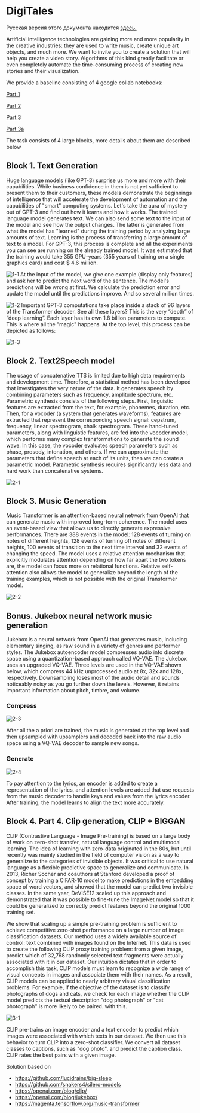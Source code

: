 # DigiTales

Русская версия этого документа находится [здесь.](https://github.com/sberbank-ai/DigiTales/blob/main/Readme_Rus.md)

Artificial intelligence technologies are gaining more and more popularity in the creative industries: they are used to write music, create unique art objects, and much more.
We want to invite you to create a solution that will help you create a video story. Algorithms of this kind greatly facilitate or even completely automate the time-consuming process of creating new stories and their visualization.

We provide a baseline consisting of 4 google collab notebooks:

[Part 1](https://colab.research.google.com/drive/1tnWMZ26NygRQS1XpHDDBPBiPJvoUFcRN#scrollTo=5Pm8qBu6nVqL)

[Part 2](https://colab.research.google.com/drive/1CTw058KVOgbavUacXSa0fj1v-OgJywwJ#scrollTo=RpG5UbSw1U-_)

[Part 3](https://colab.research.google.com/drive/1Kt0Mb3_6O6RjUzPhYaK_3xeRANYtlxAo#scrollTo=tKoiCpIv8bSp)

[Part 3a](https://colab.research.google.com/drive/1W2NL8vW9sij2xqNHclJqkw9FaVFXBioR#scrollTo=S6PNruwp_VxI)

The task consists of 4 large blocks, more details about them are described below

## Block 1. Text Generation
Huge language models (like GPT-3) surprise us more and more with their capabilities. While business confidence in them is not yet sufficient to present them to their customers, these models demonstrate the beginnings of intelligence that will accelerate the development of automation and the capabilities of "smart" computing systems. Let's take the aura of mystery out of GPT-3 and find out how it learns and how it works.
The trained language model generates text. We can also send some text to the input of the model and see how the output changes. The latter is generated from what the model has "learned" during the training period by analyzing large amounts of text.
Learning is the process of transferring a large amount of text to a model. For GPT-3, this process is complete and all the experiments you can see are running on the already trained model. It was estimated that the training would take 355 GPU-years (355 years of training on a single graphics card) and cost $ 4.6 million.

![1-1](https://user-images.githubusercontent.com/57997673/119852987-75b74f00-bf18-11eb-9835-2a3708f94252.png)
At the input of the model, we give one example (display only features) and ask her to predict the next word of the sentence.
The model's predictions will be wrong at first. We calculate the prediction error and update the model until the predictions improve.
And so several million times.

![1-2](https://user-images.githubusercontent.com/57997673/119853198-a6978400-bf18-11eb-8b57-a60aef2f360f.png)
Important GPT-3 computations take place inside a stack of 96 layers of the Transformer decoder.
See all these layers? This is the very “depth” of “deep learning”.
Each layer has its own 1.8 billion parameters to compute. This is where all the "magic" happens. At the top level, this process can be depicted as follows:

![1-3](https://user-images.githubusercontent.com/57997673/119853333-c75fd980-bf18-11eb-9b76-d8bc694b9d4b.png)

## Block 2. Text2Speech model
The usage of concatenative TTS is limited due to high data requirements and development time. Therefore, a statistical method has been developed that investigates the very nature of the data. It generates speech by combining parameters such as frequency, amplitude spectrum, etc.
Parametric synthesis consists of the following steps.
First, linguistic features are extracted from the text, for example, phonemes, duration, etc.
Then, for a vocoder (a system that generates waveforms), features are extracted that represent the corresponding speech signal: cepstrum, frequency, linear spectrogram, chalk spectrogram.
These hand-tuned parameters, along with linguistic features, are fed into the vocoder model, which performs many complex transformations to generate the sound wave. In this case, the vocoder evaluates speech parameters such as phase, prosody, intonation, and others.
If we can approximate the parameters that define speech at each of its units, then we can create a parametric model. Parametric synthesis requires significantly less data and hard work than concatenative systems.

![2-1](https://user-images.githubusercontent.com/57997673/119853730-1f96db80-bf19-11eb-9cb7-2796d6a41c54.png)

## Block 3. Music Generation
Music Transformer is an attention-based neural network from OpenAI that can generate music with improved long-term coherence.
The model uses an event-based view that allows us to directly generate expressive performances. There are 388 events in the model: 128 events of turning on notes of different heights, 128 events of turning off notes of different heights, 100 events of transition to the next time interval and 32 events of changing the speed.
The model uses a relative attention mechanism that explicitly modulates attention depending on how far apart the two tokens are, the model can focus more on relational functions. Relative self-attention also allows the model to generalize beyond the length of the training examples, which is not possible with the original Transformer model.

![2-2](https://user-images.githubusercontent.com/57997673/119854082-70a6cf80-bf19-11eb-8a2a-1aae4cc67be0.png)


## Bonus. Jukebox neural network music generation

Jukebox is a neural network from OpenAI that generates music, including elementary singing, as raw sound in a variety of genres and performer styles.
The Jukebox autoencoder model compresses audio into discrete space using a quantization-based approach called VQ-VAE. The Jukebox uses an upgraded VQ-VAE.
Three levels are used in the VQ-VAE shown below, which compress 44 kHz unprocessed audio at 8x, 32x and 128x, respectively. Downsampling loses most of the audio detail and sounds noticeably noisy as you go further down the levels. However, it retains important information about pitch, timbre, and volume.

### Compress

![2-3](https://user-images.githubusercontent.com/57997673/119854417-b82d5b80-bf19-11eb-9768-fec125905aac.png)

After all the a priori are trained, the music is generated at the top level and then upsampled with upsamplers and decoded back into the raw audio space using a VQ-VAE decoder to sample new songs.

### Generate

![2-4](https://user-images.githubusercontent.com/57997673/119854500-c9766800-bf19-11eb-9969-8c88a5073b0c.png)

To pay attention to the lyrics, an encoder is added to create a representation of the lyrics, and attention levels are added that use requests from the music decoder to handle keys and values from the lyrics encoder. After training, the model learns to align the text more accurately.

## Block 4. Part 4. Clip generation, CLIP + BIGGAN

CLIP (Contrastive Language - Image Pre-training) is based on a large body of work on zero-shot transfer, natural language control and multimodal learning. The idea of learning with zero-data originated in the 80s, but until recently was mainly studied in the field of computer vision as a way to generalize to the categories of invisible objects.
It was critical to use natural language as a flexible predictive space to generalize and communicate. In 2013, Richer Socher and coauthors at Stanford developed a proof of concept by training a CIFAR-10 model to make predictions in the embedding space of word vectors, and showed that the model can predict two invisible classes. In the same year, DeVISE12 scaled up this approach and demonstrated that it was possible to fine-tune the ImageNet model so that it could be generalized to correctly predict features beyond the original 1000 training set.

We show that scaling up a simple pre-training problem is sufficient to achieve competitive zero-shot performance on a large number of image classification datasets. Our method uses a widely available source of control: text combined with images found on the Internet. This data is used to create the following CLIP proxy training problem: from a given image, predict which of 32,768 randomly selected text fragments were actually associated with it in our dataset.
Our intuition dictates that in order to accomplish this task, CLIP models must learn to recognize a wide range of visual concepts in images and associate them with their names. As a result, CLIP models can be applied to nearly arbitrary visual classification problems. For example, if the objective of the dataset is to classify photographs of dogs and cats, we check for each image whether the CLIP model predicts the textual description "dog photograph" or "cat photograph" is more likely to be paired. with this.

![3-1](https://user-images.githubusercontent.com/57997673/119855225-66d19c00-bf1a-11eb-89df-ff2d6d6e36f9.png)

CLIP pre-trains an image encoder and a text encoder to predict which images were associated with which texts in our dataset. We then use this behavior to turn CLIP into a zero-shot classifier. We convert all dataset classes to captions, such as "dog photo", and predict the caption class. CLIP rates the best pairs with a given image.

Solution based on
* https://github.com/lucidrains/big-sleep
* https://github.com/snakers4/silero-models
* https://openai.com/blog/clip/
* https://openai.com/blog/jukebox/
* https://magenta.tensorflow.org/music-transformer
